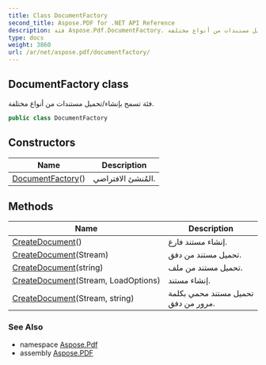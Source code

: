 ```yaml
---
title: Class DocumentFactory
second_title: Aspose.PDF for .NET API Reference
description: فئة Aspose.Pdf.DocumentFactory. فئة تسمح بإنشاء/تحميل مستندات من أنواع مختلفة
type: docs
weight: 3860
url: /ar/net/aspose.pdf/documentfactory/
---
```

## DocumentFactory class

فئة تسمح بإنشاء/تحميل مستندات من أنواع مختلفة.

```csharp
public class DocumentFactory
```

## Constructors

| Name | Description |
| --- | --- |
| [DocumentFactory](documentfactory/)() | المُنشئ الافتراضي. |

## Methods

| Name | Description |
| --- | --- |
| [CreateDocument](../../aspose.pdf/documentfactory/createdocument/#createdocument)() | إنشاء مستند فارغ. |
| [CreateDocument](../../aspose.pdf/documentfactory/createdocument/#createdocument_1)(Stream) | تحميل مستند من دفق. |
| [CreateDocument](../../aspose.pdf/documentfactory/createdocument/#createdocument_4)(string) | تحميل مستند من ملف. |
| [CreateDocument](../../aspose.pdf/documentfactory/createdocument/#createdocument_2)(Stream, LoadOptions) | إنشاء مستند. |
| [CreateDocument](../../aspose.pdf/documentfactory/createdocument/#createdocument_3)(Stream, string) | تحميل مستند محمي بكلمة مرور من دفق. |

### See Also

* namespace [Aspose.Pdf](../../aspose.pdf/)
* assembly [Aspose.PDF](../../)
